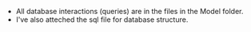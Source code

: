 * All database interactions (queries) are in the files in the Model folder.
* I've also atteched the sql file for database structure.
